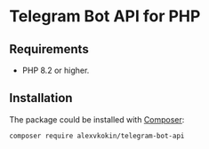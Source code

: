 # Telegram Bot API for PHP

## Requirements

- PHP 8.2 or higher.

## Installation

The package could be installed with [Composer](https://getcomposer.org/download/):

```shell
composer require alexvkokin/telegram-bot-api
```